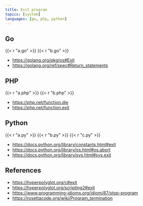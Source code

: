 ```yaml
---
title: Exit program
topics: [system]
languages: [go, php, python]
---
```


## Go

{{< r "a.go" >}}
{{< r "b.go" >}}

- <https://golang.org/pkg/os#Exit>
- <https://golang.org/ref/spec#Return_statements>

## PHP

{{< r "a.php" >}}
{{< r "b.php" >}}

- <https://php.net/function.die>
- <https://php.net/function.exit>

## Python

{{< r "a.py" >}}
{{< r "b.py" >}}
{{< r "c.py" >}}

- <https://docs.python.org/library/constants.html#exit>
- <https://docs.python.org/library/os.html#os.abort>
- <https://docs.python.org/library/sys.html#sys.exit>

## References

- <https://hyperpolyglot.org/c#exit>
- <https://hyperpolyglot.org/scripting2#exit>
- <https://www.programming-idioms.org/idiom/87/stop-program>
- <https://rosettacode.org/wiki/Program_termination>
